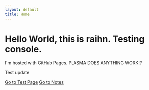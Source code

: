 ```yaml
---
layout: default
title: Home
---
```



# Hello World, this is raihn. Testing console.
I'm hosted with GitHub Pages.  PLASMA DOES ANYTHING WORK!?

Test update

[Go to Test Page](test.html)
[Go to Notes](notes/)
